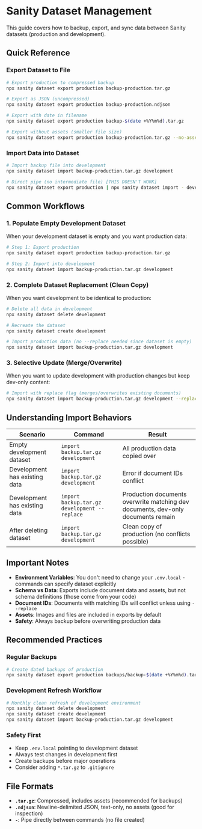 # Sanity Dataset Management

This guide covers how to backup, export, and sync data between Sanity datasets (production and development).

## Quick Reference

### Export Dataset to File

```bash
# Export production to compressed backup
npx sanity dataset export production backup-production.tar.gz

# Export as JSON (uncompressed)
npx sanity dataset export production backup-production.ndjson

# Export with date in filename
npx sanity dataset export production backup-$(date +%Y%m%d).tar.gz

# Export without assets (smaller file size)
npx sanity dataset export production backup-production.tar.gz --no-assets
```

### Import Data into Dataset

```bash
# Import backup file into development
npx sanity dataset import backup-production.tar.gz development

# Direct pipe (no intermediate file) [THIS DOESN'T WORK]
npx sanity dataset export production | npx sanity dataset import - development
```

## Common Workflows

### 1. Populate Empty Development Dataset

When your development dataset is empty and you want production data:

```bash
# Step 1: Export production
npx sanity dataset export production backup-production.tar.gz

# Step 2: Import into development
npx sanity dataset import backup-production.tar.gz development
```

### 2. Complete Dataset Replacement (Clean Copy)

When you want development to be identical to production:

```bash
# Delete all data in development
npx sanity dataset delete development

# Recreate the dataset
npx sanity dataset create development

# Import production data (no --replace needed since dataset is empty)
npx sanity dataset import backup-production.tar.gz development
```

### 3. Selective Update (Merge/Overwrite)

When you want to update development with production changes but keep dev-only content:

```bash
# Import with replace flag (merges/overwrites existing documents)
npx sanity dataset import backup-production.tar.gz development --replace
```

## Understanding Import Behaviors

| Scenario                      | Command                                      | Result                                                                           |
| ----------------------------- | -------------------------------------------- | -------------------------------------------------------------------------------- |
| Empty development dataset     | `import backup.tar.gz development`           | All production data copied over                                                  |
| Development has existing data | `import backup.tar.gz development`           | Error if document IDs conflict                                                   |
| Development has existing data | `import backup.tar.gz development --replace` | Production documents overwrite matching dev documents, dev-only documents remain |
| After deleting dataset        | `import backup.tar.gz development`           | Clean copy of production (no conflicts possible)                                 |

## Important Notes

- **Environment Variables**: You don't need to change your `.env.local` - commands can specify dataset explicitly
- **Schema vs Data**: Exports include document data and assets, but not schema definitions (those come from your code)
- **Document IDs**: Documents with matching IDs will conflict unless using `--replace`
- **Assets**: Images and files are included in exports by default
- **Safety**: Always backup before overwriting production data

## Recommended Practices

### Regular Backups

```bash
# Create dated backups of production
npx sanity dataset export production backups/backup-$(date +%Y%m%d).tar.gz
```

### Development Refresh Workflow

```bash
# Monthly clean refresh of development environment
npx sanity dataset delete development
npx sanity dataset create development
npx sanity dataset import backup-production.tar.gz development
```

### Safety First

- Keep `.env.local` pointing to development dataset
- Always test changes in development first
- Create backups before major operations
- Consider adding `*.tar.gz` to `.gitignore`

## File Formats

- **`.tar.gz`**: Compressed, includes assets (recommended for backups)
- **`.ndjson`**: Newline-delimited JSON, text-only, no assets (good for inspection)
- **`-`**: Pipe directly between commands (no file created)
